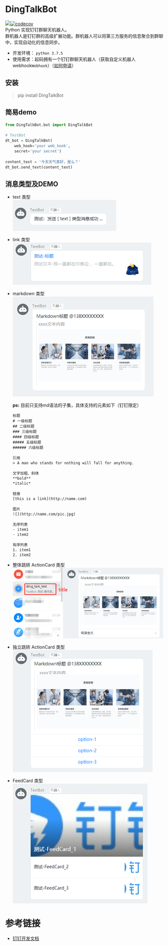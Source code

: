 # DingTalkBot
![](https://travis-ci.org/LZC6244/DingTalkBot.svg?branch=master)[![codecov](https://codecov.io/gh/LZC6244/DingTalkBot/branch/master/graph/badge.svg)](https://codecov.io/gh/LZC6244/DingTalkBot)  
Python 实现钉钉群聊天机器人。  
群机器人是钉钉群的高级扩展功能。群机器人可以将第三方服务的信息聚合到群聊中，实现自动化的信息同步。

- 开发环境： `python 3.7.5`
- 使用需求：起码拥有一个钉钉群聊天机器人（获取自定义机器人webhook`Webhook`）（[如何申请](#dingtalk)）

## 安装
> pip install DingTalkBot

## 简易demo
```python
from DingTalkBot.bot import DingTalkBot

# TestBot
dt_bot = DingTalkBot(
    web_hook='your web_hook',
    secret='your secret')

content_text = '今天天气真好，是么？'
dt_bot.send_text(content_text)
```

## 消息类型及DEMO
- text 类型  
  ![](https://github.com/LZC6244/DingTalkBot/blob/master/imgs/01.png)

- link 类型  
  ![](https://github.com/LZC6244/DingTalkBot/blob/master/imgs/02.png)
  
- markdown 类型  
  ![](https://github.com/LZC6244/DingTalkBot/blob/master/imgs/03.png)
  
  **ps:** 目前只支持md语法的子集，具体支持的元素如下（钉钉限定）
    
  ```text
  标题
  # 一级标题
  ## 二级标题
  ### 三级标题
  #### 四级标题
  ##### 五级标题
  ###### 六级标题
  
  引用
  > A man who stands for nothing will fall for anything.
  
  文字加粗、斜体
  **bold**
  *italic*
  
  链接
  [this is a link](http://name.com)
  
  图片
  ![](http://name.com/pic.jpg)
  
  无序列表
  - item1
  - item2
  
  有序列表
  1. item1
  2. item2
  ```  

- 整体跳转 ActionCard 类型  
  ![](https://github.com/LZC6244/DingTalkBot/blob/master/imgs/04.png)
  
- 独立跳转 ActionCard 类型  
  ![](https://github.com/LZC6244/DingTalkBot/blob/master/imgs/05.png)
  
- FeedCard 类型  
  ![](https://github.com/LZC6244/DingTalkBot/blob/master/imgs/06.png)

# 参考链接

- <span id="dingtalk">[钉钉开发文档](https://ding-doc.dingtalk.com/doc#/serverapi2/qf2nxq)</span>